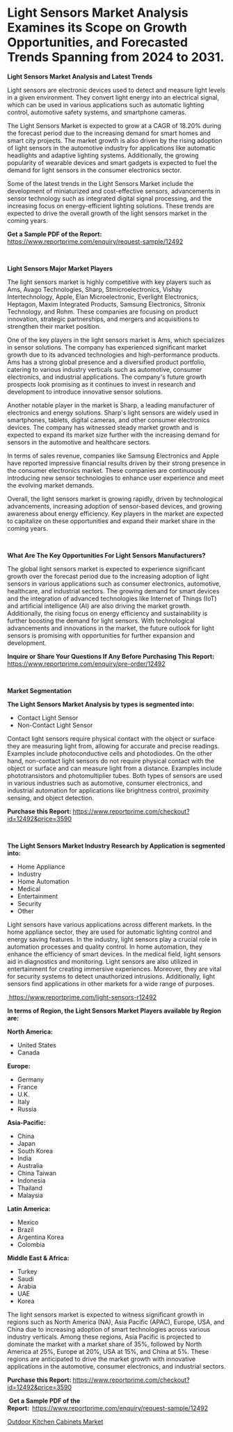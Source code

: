 <p><h1>Light Sensors Market Analysis Examines its Scope on Growth Opportunities, and Forecasted Trends Spanning from 2024 to 2031.</h1></p><p><strong>Light Sensors Market Analysis and Latest Trends</strong></p>
<p><p>Light sensors are electronic devices used to detect and measure light levels in a given environment. They convert light energy into an electrical signal, which can be used in various applications such as automatic lighting control, automotive safety systems, and smartphone cameras.</p><p>The Light Sensors Market is expected to grow at a CAGR of 18.20% during the forecast period due to the increasing demand for smart homes and smart city projects. The market growth is also driven by the rising adoption of light sensors in the automotive industry for applications like automatic headlights and adaptive lighting systems. Additionally, the growing popularity of wearable devices and smart gadgets is expected to fuel the demand for light sensors in the consumer electronics sector.</p><p>Some of the latest trends in the Light Sensors Market include the development of miniaturized and cost-effective sensors, advancements in sensor technology such as integrated digital signal processing, and the increasing focus on energy-efficient lighting solutions. These trends are expected to drive the overall growth of the light sensors market in the coming years.</p></p>
<p><strong>Get a Sample PDF of the Report:&nbsp;</strong> <a href="https://www.reportprime.com/enquiry/request-sample/12492">https://www.reportprime.com/enquiry/request-sample/12492</a></p>
<p>&nbsp;</p>
<p><strong>Light Sensors Major Market Players</strong></p>
<p><p>The light sensors market is highly competitive with key players such as Ams, Avago Technologies, Sharp, Stmicroelectronics, Vishay Intertechnology, Apple, Elan Microelectronic, Everlight Electronics, Heptagon, Maxim Integrated Products, Samsung Electronics, Sitronix Technology, and Rohm. These companies are focusing on product innovation, strategic partnerships, and mergers and acquisitions to strengthen their market position.</p><p>One of the key players in the light sensors market is Ams, which specializes in sensor solutions. The company has experienced significant market growth due to its advanced technologies and high-performance products. Ams has a strong global presence and a diversified product portfolio, catering to various industry verticals such as automotive, consumer electronics, and industrial applications. The company's future growth prospects look promising as it continues to invest in research and development to introduce innovative sensor solutions.</p><p>Another notable player in the market is Sharp, a leading manufacturer of electronics and energy solutions. Sharp's light sensors are widely used in smartphones, tablets, digital cameras, and other consumer electronics devices. The company has witnessed steady market growth and is expected to expand its market size further with the increasing demand for sensors in the automotive and healthcare sectors.</p><p>In terms of sales revenue, companies like Samsung Electronics and Apple have reported impressive financial results driven by their strong presence in the consumer electronics market. These companies are continuously introducing new sensor technologies to enhance user experience and meet the evolving market demands.</p><p>Overall, the light sensors market is growing rapidly, driven by technological advancements, increasing adoption of sensor-based devices, and growing awareness about energy efficiency. Key players in the market are expected to capitalize on these opportunities and expand their market share in the coming years.</p></p>
<p>&nbsp;</p>
<p><strong>What Are The Key Opportunities For Light Sensors Manufacturers?</strong></p>
<p><p>The global light sensors market is expected to experience significant growth over the forecast period due to the increasing adoption of light sensors in various applications such as consumer electronics, automotive, healthcare, and industrial sectors. The growing demand for smart devices and the integration of advanced technologies like Internet of Things (IoT) and artificial intelligence (AI) are also driving the market growth. Additionally, the rising focus on energy efficiency and sustainability is further boosting the demand for light sensors. With technological advancements and innovations in the market, the future outlook for light sensors is promising with opportunities for further expansion and development.</p></p>
<p><strong>Inquire or Share Your Questions If Any Before Purchasing This Report:</strong> <a href="https://www.reportprime.com/enquiry/pre-order/12492">https://www.reportprime.com/enquiry/pre-order/12492</a></p>
<p>&nbsp;</p>
<p><strong>Market Segmentation</strong></p>
<p><strong>The Light Sensors Market Analysis by types is segmented into:</strong></p>
<p><ul><li>Contact Light Sensor</li><li>Non-Contact Light Sensor</li></ul></p>
<p><p>Contact light sensors require physical contact with the object or surface they are measuring light from, allowing for accurate and precise readings. Examples include photoconductive cells and photodiodes. On the other hand, non-contact light sensors do not require physical contact with the object or surface and can measure light from a distance. Examples include phototransistors and photomultiplier tubes. Both types of sensors are used in various industries such as automotive, consumer electronics, and industrial automation for applications like brightness control, proximity sensing, and object detection.</p></p>
<p><strong>Purchase this Report:&nbsp;</strong><a href="https://www.reportprime.com/checkout?id=12492&price=3590">https://www.reportprime.com/checkout?id=12492&price=3590</a></p>
<p>&nbsp;</p>
<p><strong>The Light Sensors Market Industry Research by Application is segmented into:</strong></p>
<p><ul><li>Home Appliance</li><li>Industry</li><li>Home Automation</li><li>Medical</li><li>Entertainment</li><li>Security</li><li>Other</li></ul></p>
<p><p>Light sensors have various applications across different markets. In the home appliance sector, they are used for automatic lighting control and energy saving features. In the industry, light sensors play a crucial role in automation processes and quality control. In home automation, they enhance the efficiency of smart devices. In the medical field, light sensors aid in diagnostics and monitoring. Light sensors are also utilized in entertainment for creating immersive experiences. Moreover, they are vital for security systems to detect unauthorized intrusions. Additionally, light sensors find applications in other markets for a wide range of purposes.</p></p>
<p><a href="https://www.reportprime.com/light-sensors-r12492">&nbsp;https://www.reportprime.com/light-sensors-r12492</a></p>
<p><strong>In terms of Region, the Light Sensors Market Players available by Region are:</strong></p>
<p>
    <p> <strong> North America: </strong>
        <ul>
            <li>United States</li>
            <li>Canada</li>
        </ul>
        </p> 
    <p> <strong> Europe: </strong>
        <ul>
            <li>Germany</li>
            <li>France</li>
            <li>U.K.</li>
            <li>Italy</li>
            <li>Russia</li>
        </ul>
        </p> 
    <p> <strong> Asia-Pacific: </strong>
        <ul>
            <li>China</li>
            <li>Japan</li>
            <li>South Korea</li>
            <li>India</li>
            <li>Australia</li>
            <li>China Taiwan</li>
            <li>Indonesia</li>
            <li>Thailand</li>
            <li>Malaysia</li>
        </ul>
        </p> 
    <p> <strong> Latin America: </strong>
        <ul>
            <li>Mexico</li>
            <li>Brazil</li>
            <li>Argentina Korea</li>
            <li>Colombia</li>
        </ul>
        </p> 
    <p> <strong> Middle East & Africa: </strong>
        <ul>
            <li>Turkey</li>
            <li>Saudi</li>
            <li>Arabia</li>
            <li>UAE</li>
            <li>Korea</li>
        </ul>
    </p>
    </p>
<p><p>The light sensors market is expected to witness significant growth in regions such as North America (NA), Asia Pacific (APAC), Europe, USA, and China due to increasing adoption of smart technologies across various industry verticals. Among these regions, Asia Pacific is projected to dominate the market with a market share of 35%, followed by North America at 25%, Europe at 20%, USA at 15%, and China at 5%. These regions are anticipated to drive the market growth with innovative applications in the automotive, consumer electronics, and industrial sectors.</p></p>
<p><strong>Purchase this Report: </strong><a href="https://www.reportprime.com/checkout?id=12492&price=3590">https://www.reportprime.com/checkout?id=12492&price=3590</a></p>
<p>&nbsp;<strong>Get a Sample PDF of the Report:&nbsp;&nbsp;</strong><a href="https://www.reportprime.com/enquiry/request-sample/12492">https://www.reportprime.com/enquiry/request-sample/12492</a></p>
<p><strong></strong></p>
<p><p><a href="https://github.com/marshallymanow/Market-Research-Report-List-1/blob/main/outdoor-kitchen-cabinets-market.md">Outdoor Kitchen Cabinets Market</a></p></p>